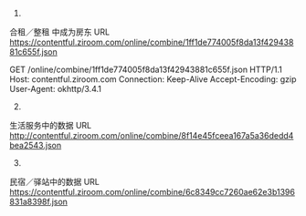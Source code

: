 
1.
合租／整租 中成为房东
URL	https://contentful.ziroom.com/online/combine/1ff1de774005f8da13f42943881c655f.json

GET /online/combine/1ff1de774005f8da13f42943881c655f.json HTTP/1.1
Host: contentful.ziroom.com
Connection: Keep-Alive
Accept-Encoding: gzip
User-Agent: okhttp/3.4.1

2.
生活服务中的数据
URL	http://contentful.ziroom.com/online/combine/8f14e45fceea167a5a36dedd4bea2543.json

3.
民宿／驿站中的数据
URL	https://contentful.ziroom.com/online/combine/6c8349cc7260ae62e3b1396831a8398f.json